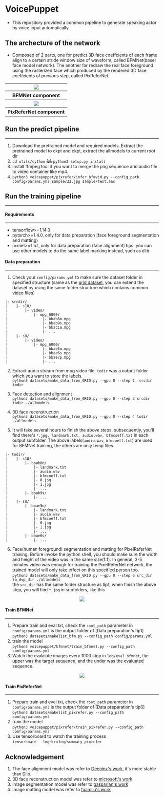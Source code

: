 

# VoicePuppet #
 - This repository provided a common pipeline to generate speaking actor by voice input automatically

## The archecture of the network ##
 - Composed of 2 parts, one for predict 3D face coeffcients of each frame align to a certain stride window size of waveform, called BFMNet(basel face model network). The another for redraw the real face foreground using the rasterized face which produced by the rendered 3D face coeffcients of previous step, called PixReferNet.

<table>
  <tr>
    <th>
      <img src="https://github.com/taylorlu/voicepuppet/blob/master/res/1.png" >
    </th>
  </tr>
  <tr><th>
    BFMNet component
  </th></tr>
    <th>
      <img src="https://github.com/taylorlu/voicepuppet/blob/master/res/2.png" >
    </th>
  </tr>
  <tr><th>
    PixReferNet component
  </th></tr>
</table>


## Run the predict pipeline ##
------------------------

 1. Download the pretrained model and required models.
    Extract the pretrained model to ckpt and ckpt, extract the allmodels to current root dir
 2. `cd utils/cython` && `python3 setup.py install`
 3. Install ffmpeg tool if you want to merge the png sequence and audio file to video container like mp4.
 4. `python3 voicepuppet/pixrefer/infer_bfmvid.py --config_path config/params.yml sample/22.jpg sample/test.aac`

## Run the training pipeline ##
------------------------

#### Requirements ####
------------

 - tensorflow>=1.14.0
 - pytorch>=1.4.0, only for data preparation (face foreground segmentation and matting)
 - mxnet>=1.5.1, only for data preparation (face alignment)
 tips: you can use other models to do the same label marking instead, such as dlib

#### Data preparation ####
------------

 1. Check your `config/params.yml` to make sure the dataset folder in specified structure (same as the [grid dataset](http://spandh.dcs.shef.ac.uk/gridcorpus/), you can extend the dataset by using the same folder structure which contains common video files)
```
|- srcdir/
|    |- s10/
|        |- video/
|            |- mpg_6000/
|                |- bbab8n.mpg
|                |- bbab9s.mpg
|                |- bbac1a.mpg
|                |- ...
|    |- s8/
|        |- video/
|            |- mpg_6000/
|                |- bbae5n.mpg
|                |- bbae6s.mpg
|                |- bbae7p.mpg
|                |- ...
```
 2. Extract audio stream from mpg video file, `todir` was a output folder which you want to store the labels.</br>
    `python3 datasets/make_data_from_GRID.py --gpu 0 --step 2  srcdir todir`

 3. Face detection and alignment</br>
    `python3 datasets/make_data_from_GRID.py --gpu 0 --step 3 srcdir todir ./allmodels`

 4. 3D face reconstruction</br>
    `python3 datasets/make_data_from_GRID.py --gpu 0 --step 4 todir ./allmodels`

 5. It will take several hours to finish the above steps, subsequently, you'll find there's `*.jpg, landmark.txt, audio.wav, bfmcoeff.txt` in each output subfolder. The above labels(`audio.wav`, `bfmcoeff.txt`) are used for BFMNet training, the others are only temp files.
```
|- todir/
|    |- s10/
|        |- bbab8n/
|            |- landmark.txt
|            |- audio.wav
|            |- bfmcoeff.txt
|            |- 0.jpg
|            |- 1.jpg
|            |- ...
|        |- bbab9s/
|            |- ...
|    |- s8/
|        |- bbae5n/
|            |- landmark.txt
|            |- audio.wav
|            |- bfmcoeff.txt
|            |- 0.jpg
|            |- 1.jpg
|            |- ...
|        |- bbae6s/
|            |- ...
```
 6. Face(human foreground) segmentation and matting for PixelReferNet training. Before invoke the python shell, you should make sure the width and height of the video was in the same size(1:1). In general, 3-5 minutes video was enough for training the PixelReferNet network, the trained model will only take effect on this specified person too.</br>
    `python3 datasets/make_data_from_GRID.py --gpu 0 --step 6 src_dir to_dvp_dir ./allmodels`</br>
the `src_dir` has the same folder structure as tip1, when finish the above step, you will find `*.jpg` in subfolders, like this
<div align="center">
<img src="https://github.com/taylorlu/voicepuppet/blob/master/sample/22.jpg">
</div>

#### Train BFMNet ####
------------

1. Prepare train and eval txt, check the `root_path` parameter in `config/params.yml` is the output folder of [Data preparation's tip1]</br>
    `python3 datasets/makelist_bfm.py --config_path config/params.yml`
2. train the model</br>
    `python3 voicepuppet/bfmnet/train_bfmnet.py --config_path config/params.yml`
3. Watch the evalalute images every 1000 step in `log/eval_bfmnet`, the upper was the target sequence, and the under was the evaluated sequence.
<div align="center">
<img src="https://github.com/taylorlu/voicepuppet/blob/master/res/3.jpg">
</div>

#### Train PixReferNet ####
------------

1. Prepare train and eval txt, check the `root_path` parameter in `config/params.yml` is the output folder of [Data preparation's tip6]</br>
    `python3 datasets/makelist_pixrefer.py --config_path config/params.yml`
2. train the model</br>
    `python3 voicepuppet/pixrefer/train_pixrefer.py --config_path config/params.yml`
3. Use tensorboard to watch the training process</br>
    `tensorboard --logdir=log/summary_pixrefer`

## Acknowledgement ##
1. The face alignment model was refer to [Deepinx's work](https://github.com/deepinx/deep-face-alignment), it's more stable than Dlib.
2. 3D face reconstruction model was refer to [microsoft's work](https://github.com/microsoft/Deep3DFaceReconstruction)
3. Image segmentation model was refer to [gasparian's work](https://github.com/gasparian/PicsArtHack-binary-segmentation)
4. Image matting model was refer to [foamliu's work](https://github.com/foamliu/Deep-Image-Matting)
